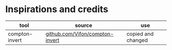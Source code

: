 # Inspirations and credits

| tool           | source                                                                     | use                |
|----------------|----------------------------------------------------------------------------|--------------------|
| compton-invert | [github.com/Vifon/compton-invert](https://github.com/Vifon/compton-invert) | copied and changed |

